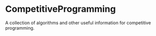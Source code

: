 CompetitiveProgramming
======================

A collection of algorithms and other useful information for competitive programming.